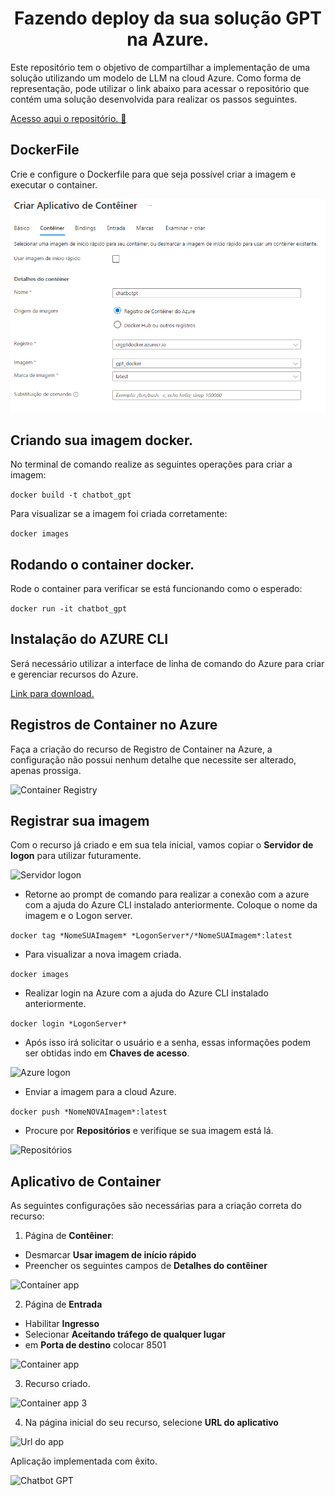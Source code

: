 <h1 align="center"> Fazendo deploy da sua solução GPT na Azure. </h1>
Este repositório tem o objetivo de compartilhar a implementação de uma solução utilizando um modelo de LLM na cloud Azure.
Como forma de representação, pode utilizar o link abaixo para acessar o repositório que contém uma solução desenvolvida para realizar os passos seguintes.

[Acesso aqui o repositório. 📁](https://github.com/MoisesArruda/GPT_Streamlit_FAISS)

## DockerFile

Crie e configure o Dockerfile para que seja possível criar a imagem e executar o container.

![DockerFile](https://github.com/MoisesArruda/Deploy_GPT_Azure/blob/main/imgs/Container_app.png)

## Criando sua imagem docker.

No terminal de comando realize as seguintes operações para criar a imagem:

```docker build -t chatbot_gpt```

Para visualizar se a imagem foi criada corretamente:

```docker images```

## Rodando o container docker.

Rode o container para verificar se está funcionando como o esperado:

```docker run -it chatbot_gpt```

## Instalação do AZURE CLI

Será necessário utilizar a interface de linha de comando do Azure para criar e gerenciar recursos do Azure.

[Link para download.](https://learn.microsoft.com/pt-br/cli/azure/)

## Registros de Container no Azure

Faça a criação do recurso de Registro de Container na Azure, a configuração não possui nenhum detalhe que necessite ser alterado, apenas prossiga.

![Container Registry](imgs\Container_registry.png)

## Registrar sua imagem

Com o recurso já criado e em sua tela inicial, vamos copiar o **Servidor de logon** para utilizar futuramente.

![Servidor logon](imgs\servidor_Logon.png)

- Retorne ao prompt de comando para realizar a conexão com a azure com a ajuda do Azure CLI instalado anteriormente. Coloque o nome da imagem e o Logon server.

```docker tag *NomeSUAImagem* *LogonServer*/*NomeSUAImagem*:latest```

- Para visualizar a nova imagem criada.

```docker images``` 

- Realizar login na Azure com a ajuda do Azure CLI instalado anteriormente.

```docker login *LogonServer*```

- Após isso irá solicitar o usuário e a senha, essas informações podem ser obtidas indo em **Chaves de acesso**.

![Azure logon](imgs\docker_login.png)

- Enviar a imagem para a cloud Azure.

```docker push *NomeNOVAImagem*:latest```

- Procure por **Repositórios** e verifique se sua imagem está lá.

![Repositórios](imgs\Repositórios.png)


## Aplicativo de Container

As seguintes configurações são necessárias para a criação correta do recurso:

1. Página de **Contêiner**:

- Desmarcar **Usar imagem de início rápido**
- Preencher os seguintes campos de **Detalhes do contêiner**
  
![Container app ](imgs\Container_app.png)

2. Página de **Entrada**

- Habilitar **Ingresso**
- Selecionar **Aceitando tráfego de qualquer lugar**
- em **Porta de destino** colocar 8501

![Container app ](imgs\Container_app2.png)

3.   Recurso criado.

![Container app 3](imgs\Container_app3.png)

4. Na página inicial do seu recurso, selecione **URL do aplicativo**

![Url do app](imgs\url_app.png)


Aplicação implementada com êxito.

![Chatbot GPT](imgs\Gpt_streamlit.png)

